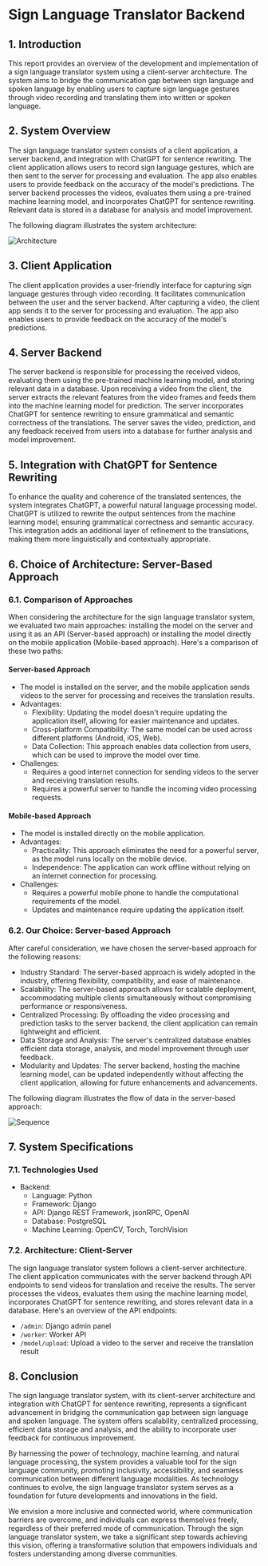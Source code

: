 # Sign Language Translator Backend

## 1. Introduction

This report provides an overview of the development and implementation of a sign language translator system using a client-server architecture. The system aims to bridge the communication gap between sign language and spoken language by enabling users to capture sign language gestures through video recording and translating them into written or spoken language.

## 2. System Overview

The sign language translator system consists of a client application, a server backend, and integration with ChatGPT for sentence rewriting. The client application allows users to record sign language gestures, which are then sent to the server for processing and evaluation. The app also enables users to provide feedback on the accuracy of the model's predictions. The server backend processes the videos, evaluates them using a pre-trained machine learning model, and incorporates ChatGPT for sentence rewriting. Relevant data is stored in a database for analysis and model improvement.

The following diagram illustrates the system architecture:

![Architecture](/images/Architecture-1.png)

## 3. Client Application

The client application provides a user-friendly interface for capturing sign language gestures through video recording. It facilitates communication between the user and the server backend. After capturing a video, the client app sends it to the server for processing and evaluation. The app also enables users to provide feedback on the accuracy of the model's predictions.

## 4. Server Backend

The server backend is responsible for processing the received videos, evaluating them using the pre-trained machine learning model, and storing relevant data in a database. Upon receiving a video from the client, the server extracts the relevant features from the video frames and feeds them into the machine learning model for prediction. The server incorporates ChatGPT for sentence rewriting to ensure grammatical and semantic correctness of the translations. The server saves the video, prediction, and any feedback received from users into a database for further analysis and model improvement.

## 5. Integration with ChatGPT for Sentence Rewriting

To enhance the quality and coherence of the translated sentences, the system integrates ChatGPT, a powerful natural language processing model. ChatGPT is utilized to rewrite the output sentences from the machine learning model, ensuring grammatical correctness and semantic accuracy. This integration adds an additional layer of refinement to the translations, making them more linguistically and contextually appropriate.

## 6. Choice of Architecture: Server-Based Approach

### 6.1. Comparison of Approaches

When considering the architecture for the sign language translator system, we evaluated two main approaches: installing the model on the server and using it as an API (Server-based approach) or installing the model directly on the mobile application (Mobile-based approach). Here's a comparison of these two paths:

#### Server-based Approach

- The model is installed on the server, and the mobile application sends videos to the server for processing and receives the translation results.
- Advantages:
  - Flexibility: Updating the model doesn't require updating the application itself, allowing for easier maintenance and updates.
  - Cross-platform Compatibility: The same model can be used across different platforms (Android, iOS, Web).
  - Data Collection: This approach enables data collection from users, which can be used to improve the model over time.
- Challenges:
  - Requires a good internet connection for sending videos to the server and receiving translation results.
  - Requires a powerful server to handle the incoming video processing requests.

#### Mobile-based Approach

- The model is installed directly on the mobile application.
- Advantages:
  - Practicality: This approach eliminates the need for a powerful server, as the model runs locally on the mobile device.
  - Independence: The application can work offline without relying on an internet connection for processing.
- Challenges:
  - Requires a powerful mobile phone to handle the computational requirements of the model.
  - Updates and maintenance require updating the application itself.

### 6.2. Our Choice: Server-based Approach

After careful consideration, we have chosen the server-based approach for the following reasons:

- Industry Standard: The server-based approach is widely adopted in the industry, offering flexibility, compatibility, and ease of maintenance.
- Scalability: The server-based approach allows for scalable deployment, accommodating multiple clients simultaneously without compromising performance or responsiveness.
- Centralized Processing: By offloading the video processing and prediction tasks to the server backend, the client application can remain lightweight and efficient.
- Data Storage and Analysis: The server's centralized database enables efficient data storage, analysis, and model improvement through user feedback.
- Modularity and Updates: The server backend, hosting the machine learning model, can be updated independently without affecting the client application, allowing for future enhancements and advancements.

The following diagram illustrates the flow of data in the server-based approach:

![Sequence](/images/Sequence-1.png)

## 7. System Specifications

### 7.1. Technologies Used

- Backend:
  - Language: Python
  - Framework: Django
  - API: Django REST Framework, jsonRPC, OpenAI
  - Database: PostgreSQL
  - Machine Learning: OpenCV, Torch, TorchVision

### 7.2. Architecture: Client-Server

The sign language translator system follows a client-server architecture. The client application communicates with the server backend through API endpoints to send videos for translation and receive the results. The server processes the videos, evaluates them using the machine learning model, incorporates ChatGPT for sentence rewriting, and stores relevant data in a database. Here's an overview of the API endpoints:

- `/admin`: Django admin panel
- `/worker`: Worker API
- `/model/upload`: Upload a video to the server and receive the translation result

## 8. Conclusion

The sign language translator system, with its client-server architecture and integration with ChatGPT for sentence rewriting, represents a significant advancement in bridging the communication gap between sign language and spoken language. The system offers scalability, centralized processing, efficient data storage and analysis, and the ability to incorporate user feedback for continuous improvement.

By harnessing the power of technology, machine learning, and natural language processing, the system provides a valuable tool for the sign language community, promoting inclusivity, accessibility, and seamless communication between different language modalities. As technology continues to evolve, the sign language translator system serves as a foundation for future developments and innovations in the field.

We envision a more inclusive and connected world, where communication barriers are overcome, and individuals can express themselves freely, regardless of their preferred mode of communication. Through the sign language translator system, we take a significant step towards achieving this vision, offering a transformative solution that empowers individuals and fosters understanding among diverse communities.
